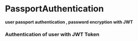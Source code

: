# <h1>PassportAuthentication</h1>
<p><b>user passport authentication , password encryption with JWT </b></p>
<h3>Authentication of user with JWT Token</h3>

